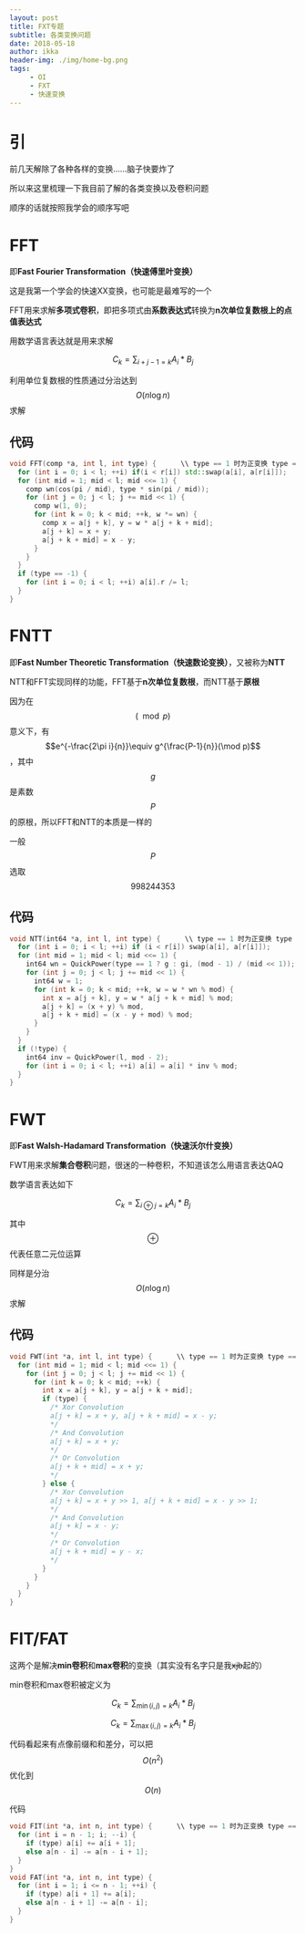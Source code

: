 ```yaml
---
layout: post
title: FXT专题
subtitle: 各类变换问题
date: 2018-05-18
author: ikka
header-img: ./img/home-bg.png
tags: 
     - OI
     - FXT
     - 快速变换
---
```

# 引

前几天解除了各种各样的变换……脑子快要炸了

所以来这里梳理一下我目前了解的各类变换以及卷积问题

顺序的话就按照我学会的顺序写吧

# FFT

即**Fast Fourier Transformation（快速傅里叶变换）**

这是我第一个学会的快速XX变换，也可能是最难写的一个

FFT用来求解**多项式卷积**，即把多项式由**系数表达式**转换为**n次单位复数根上的点值表达式**

用数学语言表达就是用来求解 

$$C_{k} = \sum_{i + j - 1 = k}A_{i}*B_{j}$$

利用单位复数根的性质通过分治达到 $$O(n\log n)$$ 求解

## 代码

``` cpp
void FFT(comp *a, int l, int type) {      \\ type == 1 时为正变换 type == -1 时为逆变换
  for (int i = 0; i < l; ++i) if(i < r[i]) std::swap(a[i], a[r[i]]);
  for (int mid = 1; mid < l; mid <<= 1) {
    comp wn(cos(pi / mid), type * sin(pi / mid));
    for (int j = 0; j < l; j += mid << 1) {
      comp w(1, 0);
      for (int k = 0; k < mid; ++k, w *= wn) {
        comp x = a[j + k], y = w * a[j + k + mid];
        a[j + k] = x + y;
        a[j + k + mid] = x - y;
      }
    }
  }
  if (type == -1) {
    for (int i = 0; i < l; ++i) a[i].r /= l;
  }
}
```

# FNTT

即**Fast Number Theoretic Transformation（快速数论变换）**，又被称为**NTT**

NTT和FFT实现同样的功能，FFT基于**n次单位复数根**，而NTT基于**原根**

因为在 $$(\mod p)$$ 意义下，有 $$e^{-\frac{2\pi i}{n}}\equiv g^{\frac{P-1}{n}}(\mod p)$$，其中 $$g$$ 是素数 $$P$$ 的原根，所以FFT和NTT的本质是一样的

一般 $$P$$ 选取 $$998244353$$

## 代码

``` cpp
void NTT(int64 *a, int l, int type) {      \\ type == 1 时为正变换 type == -1 时为逆变换
  for (int i = 0; i < l; ++i) if (i < r[i]) swap(a[i], a[r[i]]);
  for (int mid = 1; mid < l; mid <<= 1) {
    int64 wn = QuickPower(type == 1 ? g : gi, (mod - 1) / (mid << 1));
    for (int j = 0; j < l; j += mid << 1) {
      int64 w = 1;
      for (int k = 0; k < mid; ++k, w = w * wn % mod) {
        int x = a[j + k], y = w * a[j + k + mid] % mod;
        a[j + k] = (x + y) % mod,
        a[j + k + mid] = (x - y + mod) % mod;
      }
    }
  }
  if (!type) {
    int64 inv = QuickPower(l, mod - 2);
    for (int i = 0; i < l; ++i) a[i] = a[i] * inv % mod;
  }
}
```

# FWT

即**Fast Walsh-Hadamard Transformation（快速沃尔什变换）**

FWT用来求解**集合卷积**问题，很迷的一种卷积，不知道该怎么用语言表达QAQ

数学语言表达如下

$$C_{k} = \sum_{i\oplus j=k}A_{i}*B_{j}$$

其中 $$\oplus$$ 代表任意二元位运算

同样是分治 $$O(n\log n)$$ 求解

## 代码

``` cpp
void FWT(int *a, int l, int type) {      \\ type == 1 时为正变换 type == 0 时为逆变换
  for (int mid = 1; mid < l; mid <<= 1) {
    for (int j = 0; j < l; j += mid << 1) {
      for (int k = 0; k < mid; ++k) {
        int x = a[j + k], y = a[j + k + mid];
        if (type) {
          /* Xor Convolution
          a[j + k] = x + y, a[j + k + mid] = x - y;
          */
          /* And Convolution
          a[j + k] = x + y;
          */
          /* Or Convolution
          a[j + k + mid] = x + y;
          */
        } else {
          /* Xor Convolution
          a[j + k] = x + y >> 1, a[j + k + mid] = x - y >> 1;
          */
          /* And Convolution
          a[j + k] = x - y;
          */
          /* Or Convolution
          a[j + k + mid] = y - x;
          */
        }
      }
    }
  }
}
```

# FIT/FAT

这两个是解决**min卷积**和**max卷积**的变换（其实没有名字只是我~~xjb~~起的）

min卷积和max卷积被定义为

$$C_{k}=\sum_{\min(i,j)=k}A_{i}*B_{j}$$

$$C_{k}=\sum_{\max(i,j)=k}A_{i}*B_{j}$$

代码看起来有点像前缀和和差分，可以把 $$O(n^2)$$ 优化到 $$O(n)$$

代码

``` cpp
void FIT(int *a, int n, int type) {      \\ type == 1 时为正变换 type == 0 时为逆变换
  for (int i = n - 1; i; --i) {
    if (type) a[i] += a[i + 1];
    else a[n - i] -= a[n - i + 1];
  }
}
void FAT(int *a, int n, int type) {
  for (int i = 1; i <= n - 1; ++i) {
    if (type) a[i + 1] += a[i];
    else a[n - i + 1] -= a[n - i];
  }
}
```
